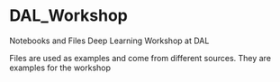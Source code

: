 # DAL_Workshop
Notebooks and Files Deep Learning Workshop at DAL

Files are used as examples and come from different sources.
They are examples for the workshop
